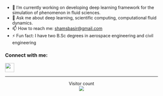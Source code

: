 
- 🔭 I’m currently working on developing deep learning framework for the simulation of phenomenon in fluid sciences. 
- 💬 Ask me about deep learning, scientific computing, computational fluid dynamics.
- 📫 How to reach me: shamsbasir@gmail.com
- ⚡ Fun fact: I have two B.Sc degrees in aerospace engineering and civil engineering

<p align="center">
<h3 align="left">Connect with me:</h3>
<p align="left">
<a href="https://www.linkedin.com/in/shamsulhaqbasir/" target="blank"><img align="center](https://www.linkedin.com/in/shamsulhaqbasir/" src="https://raw.githubusercontent.com/rahuldkjain/github-profile-readme-generator/master/src/images/icons/Social/linked-in-alt.svg" height="30" width="30" /></a> 
  
---
</p>
 <p align="center"> 
  Visitor count<br>
   <img src="https://profile-counter.glitch.me/shamsbasir/count.svg" />
</p>
